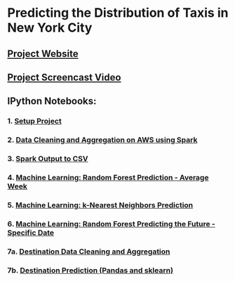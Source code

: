 # Predicting the Distribution of Taxis in New York City 

## [Project Website](http://sdaulton.github.io/TaxiPrediction/)
## [Project Screencast Video](https://youtu.be/QjmlPxemfOo)
## IPython Notebooks:
### 1. [Setup Project](https://github.com/sdaulton/TaxiPrediction/blob/master/1.%20Setup%20Project.ipynb)
### 2. [Data Cleaning and Aggregation on AWS using Spark](https://github.com/sdaulton/TaxiPrediction/blob/master/2.%20DataPrepAWSSpark.ipynb)
### 3. [Spark Output to CSV](https://github.com/sdaulton/TaxiPrediction/blob/master/3.%20ConvertRDDtoCSV.ipynb)
### 4. [Machine Learning: Random Forest Prediction - Average Week](https://github.com/sdaulton/TaxiPrediction/blob/master/4.%20Machine%20Learning%20(Random%20Forest).ipynb)
### 5. [Machine Learning: k-Nearest Neighbors Prediction](https://github.com/sdaulton/TaxiPrediction/blob/master/5.%20Machine%20Learning%20(kNN).ipynb)
### 6. [Machine Learning: Random Forest Predicting the Future - Specific Date](https://github.com/sdaulton/TaxiPrediction/blob/master/6.%20Machine%20Learning%20(Random%20Forest%2C%20train-valid-test).ipynb)
### 7a. [Destination Data Cleaning and Aggregation](https://github.com/sdaulton/TaxiPrediction/blob/master/7a.%20Destinations%20(aggregated)%20data%20prep.ipynb)
### 7b. [Destination Prediction (Pandas and sklearn)](https://github.com/sdaulton/TaxiPrediction/blob/master/7b.%20Destination%20Prediction%20(Pandas%20and%20sklearn).ipynb)


